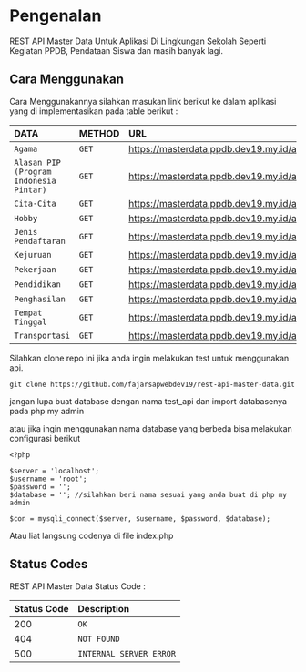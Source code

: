 # Pengenalan
REST API Master Data Untuk Aplikasi Di Lingkungan Sekolah Seperti Kegiatan PPDB, Pendataan Siswa dan masih banyak lagi. 

## Cara Menggunakan

Cara Menggunakannya silahkan masukan link berikut ke dalam aplikasi yang di implementasikan pada table berikut :

| DATA | METHOD | URL |
| :--- | :--- | :--- |
| `Agama` | `GET` | https://masterdata.ppdb.dev19.my.id/api/m_agama.php |
| `Alasan PIP (Program Indonesia Pintar)` | `GET` | https://masterdata.ppdb.dev19.my.id/api/m_cita_cita.php |
| `Cita-Cita` | `GET` | https://masterdata.ppdb.dev19.my.id/api/m_agama.php |
| `Hobby` | `GET` | https://masterdata.ppdb.dev19.my.id/api/m_hobbi.php |
| `Jenis Pendaftaran` | `GET` | https://masterdata.ppdb.dev19.my.id/api/m_jenis_pendaftaran.php |
| `Kejuruan` | `GET` | https://masterdata.ppdb.dev19.my.id/api/m_kejuruan.php |
| `Pekerjaan` | `GET` | https://masterdata.ppdb.dev19.my.id/api/m_pekerjaan.php |
| `Pendidikan` | `GET` | https://masterdata.ppdb.dev19.my.id/api/m_pendidikan.php |
| `Penghasilan` | `GET` | https://masterdata.ppdb.dev19.my.id/api/m_penghasilan.php |
| `Tempat Tinggal` | `GET` | https://masterdata.ppdb.dev19.my.id/api/m_tempat_tinggal.php |
| `Transportasi` | `GET` | https://masterdata.ppdb.dev19.my.id/api/m_transportasi.php |

Silahkan clone repo ini jika anda ingin melakukan test untuk menggunakan api.

```http
git clone https://github.com/fajarsapwebdev19/rest-api-master-data.git
```

jangan lupa buat database dengan nama test_api dan import databasenya pada php my admin

atau jika ingin menggunakan nama database yang berbeda bisa melakukan configurasi berikut

```http
<?php

$server = 'localhost';
$username = 'root';
$password = '';
$database = ''; //silahkan beri nama sesuai yang anda buat di php my admin

$con = mysqli_connect($server, $username, $password, $database);
```

Atau liat langsung codenya di file index.php

## Status Codes

REST API Master Data Status Code :

| Status Code | Description |
| :--- | :--- |
| 200 | `OK` |
| 404 | `NOT FOUND` |
| 500 | `INTERNAL SERVER ERROR` |

